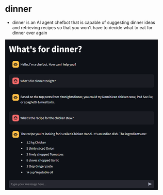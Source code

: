 # dinner
- dinner is an AI agent chefbot that is capable of suggesting dinner ideas and retrieving recipes so that you won't have to decide what to eat for dinner ever again

![alt text](image.png)